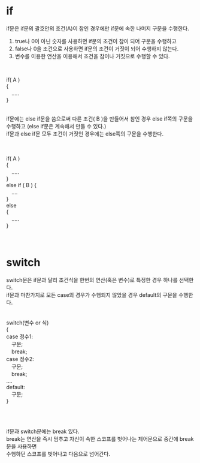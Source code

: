if
=================
if문은 if문의 괄호안의 조건(A)이 참인 경우에만 if문에 속한 나머지 구문을 수행한다.  
1. true나 0이 아닌 숫자를 사용하면 if문의 조건이 참이 되어 구문을 수행하고  
2. false나 0을 조건으로 사용하면 if문의 조건이 거짓이 되어 수행하지 않는다.  
3. 변수를 이용한 연산을 이용해서 조건을 참이나 거짓으로 수행할 수 있다. 
<br>

if( A )  
{  
　.....  
}  
<br>

if문에는 else if문을 씀으로써 다른 조건( B )을 만들어서 참인 경우 else if쪽의 구문을 수행하고 (else if문은 계속해서 만들 수 있다.)  
if문과 else if문 모두 조건이 거짓인 경우에는 else쪽의 구문을 수행한다.  
<br><br>

if( A )  
{  
　.....  
}  
else if ( B )
{  
　....  
}  
else  
{  
　.....  
}  
<br><br>
  

switch
=====================
switch문은 if문과 달리 조건식을 한번의 연산(혹은 변수)로 특정한 경우 하나를 선택한다.  
if문과 마찬가지로 모든 case의 경우가 수행되지 않았을 경우 default의 구문을 수행한다.  
<br><br>
switch(변수 or 식)  
{  
case 정수1:  
　구문;  
　break;  
case 정수2:  
　구문;  
　break;  
....  
default:  
　구문;  
}  

<br><br>

if문과 switch문에는 break 있다.  
break는 연산을 즉시 멈추고 자신이 속한 스코프를 벗어나는 제어문으로 중간에 break문을 사용하면  
수행하던 스코프를 벗어나고 다음으로 넘어간다.
